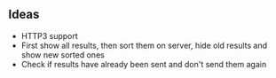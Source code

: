 ## Ideas

* HTTP3 support
* First show all results, then sort them on server, hide old results and show new sorted ones
* Check if results have already been sent and don't send them again

